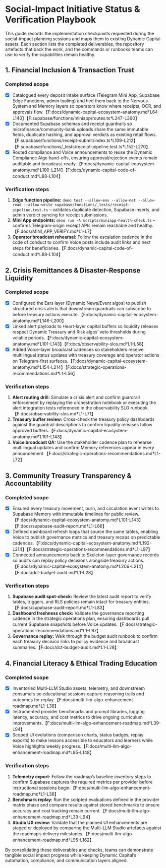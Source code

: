 # Social-Impact Initiative Status & Verification Playbook

This guide records the implementation checkpoints requested during the social-impact planning sessions and maps them to existing Dynamic Capital assets. Each section lists the completed deliverables, the repository artefacts that back the work, and the commands or runbooks teams can use to verify the capabilities remain healthy.

## 1. Financial Inclusion & Transaction Trust

### Completed scope
- [x] Catalogued every deposit intake surface (Telegram Mini App, Supabase Edge Functions, admin tooling) and tied them back to the Nervous System and Memory layers so operators know where receipts, OCR, and approvals flow.【F:docs/dynamic-capital-ecosystem-anatomy.md†L64-L143】【F:supabase/functions/miniapp/routes.ts†L247-L360】
- [x] Documented Supabase schemas and receipt guardrails so microfinance/community-bank uploads share the same immutable fields, duplicate hashing, and approval verdicts as existing retail flows.【F:supabase/functions/receipt-submit/index.ts†L109-L212】【F:supabase/functions/_tests/receipt-pipeline.test.ts†L152-L270】
- [x] Routed compliance and Voice announcements to reuse the Dynamic Compliance Algo hand-offs, ensuring approval/rejection events remain auditable and broadcast-ready.【F:docs/dynamic-capital-ecosystem-anatomy.md†L100-L214】【F:docs/dynamic-capital-code-of-conduct.md†L88-L104】

### Verification steps
1. **Edge function pipeline:** `deno test --allow-env --allow-net --allow-read --allow-write supabase/functions/_tests/receipt-pipeline.test.ts` – validates duplicate detection, Supabase inserts, and admin verdict syncing for receipt submissions.
2. **Mini App endpoints:** `deno run -A scripts/miniapp-health-check.ts` – confirms Telegram-origin receipt APIs remain reachable and healthy.【F:docs/MINI_APP_VERIFY.md†L1-L7】
3. **Operator broadcast rehearsal:** Follow the escalation cadence in the code of conduct to confirm Voice posts include audit links and next steps for beneficiaries.【F:docs/dynamic-capital-code-of-conduct.md†L88-L104】

## 2. Crisis Remittances & Disaster-Response Liquidity

### Completed scope
- [x] Configured the Ears layer (Dynamic News/Event algos) to publish structured crisis alerts that downstream guardrails can subscribe to before treasury actions execute.【F:docs/dynamic-capital-ecosystem-anatomy.md†L146-L200】
- [x] Linked alert payloads to Heart-layer capital buffers so liquidity releases respect Dynamic Treasury and Risk algos’ veto thresholds during volatile periods.【F:docs/dynamic-capital-ecosystem-anatomy.md†L101-L143】【F:docs/observability-slos.md†L1-L58】
- [x] Added Voice-layer broadcast cadences so stakeholders receive multilingual status updates with treasury coverage and operator actions on Telegram-first surfaces.【F:docs/dynamic-capital-ecosystem-anatomy.md†L154-L214】【F:docs/strategic-operations-recommendations.md†L1-L56】

### Verification steps
1. **Alert routing drill:** Simulate a crisis alert and confirm guardrail enforcement by replaying the orchestration notebook or executing the alert integration tests referenced in the observability SLO runbook.【F:docs/observability-slos.md†L1-L71】
2. **Treasury buffer review:** Cross-check the treasury policy dashboards against the guardrail descriptions to confirm liquidity releases follow approved buffers.【F:docs/dynamic-capital-ecosystem-anatomy.md†L101-L143】
3. **Voice broadcast QA:** Use the stakeholder cadence plan to rehearse multilingual updates and confirm Memory references appear in every announcement.【F:docs/strategic-operations-recommendations.md†L1-L72】

## 3. Community Treasury Transparency & Accountability

### Completed scope
- [x] Ensured every treasury movement, burn, and circulation event writes to Supabase Memory with immutable timelines for public review.【F:docs/dynamic-capital-ecosystem-anatomy.md†L101-L143】【F:docs/supabase-audit-report.md†L1-L68】
- [x] Defined dashboard refresh loops that source the same tables, enabling Voice to publish governance metrics and treasury recaps on predictable cadences.【F:docs/dynamic-capital-ecosystem-anatomy.md†L192-L214】【F:docs/strategic-operations-recommendations.md†L1-L97】
- [x] Connected announcements back to Skeleton-layer governance records so audits can replay policy decisions alongside treasury actions.【F:docs/dynamic-capital-ecosystem-anatomy.md†L206-L214】【F:docs/dct-budget-audit.md†L1-L28】

### Verification steps
1. **Supabase audit spot-check:** Review the latest audit report to verify tables, triggers, and RLS policies remain intact for treasury entities.【F:docs/supabase-audit-report.md†L1-L83】
2. **Dashboard freshness check:** Validate the governance reporting cadence in the strategic operations plan, ensuring dashboards pull current Supabase snapshots before Voice updates.【F:docs/strategic-operations-recommendations.md†L1-L97】
3. **Governance replay:** Walk through the budget audit runbook to confirm each treasury decision links to policy evidence and broadcast summaries.【F:docs/dct-budget-audit.md†L1-L28】

## 4. Financial Literacy & Ethical Trading Education

### Completed scope
- [x] Inventoried Multi-LLM Studio assets, telemetry, and downstream consumers so educational sessions capture reasoning trails and outcomes for replay.【F:docs/multi-llm-algo-enhancement-roadmap.md†L1-L38】
- [x] Instrumented provider benchmarks and prompt libraries, logging latency, accuracy, and cost metrics to drive ongoing curriculum improvements.【F:docs/multi-llm-algo-enhancement-roadmap.md†L39-L94】
- [x] Scoped UI evolutions (comparison charts, status badges, replay exports) to make lessons accessible to educators and learners while Voice highlights weekly progress.【F:docs/multi-llm-algo-enhancement-roadmap.md†L95-L148】

### Verification steps
1. **Telemetry export:** Follow the roadmap’s baseline inventory steps to confirm Supabase captures the required metrics per provider before instructional sessions begin.【F:docs/multi-llm-algo-enhancement-roadmap.md†L1-L38】
2. **Benchmark replay:** Run the scripted evaluations defined in the provider matrix phase and compare results against stored benchmarks to ensure accuracy and cost tracking remain current.【F:docs/multi-llm-algo-enhancement-roadmap.md†L39-L94】
3. **Studio UX review:** Validate that the planned UI enhancements are staged or deployed by comparing the Multi-LLM Studio artefacts against the roadmap’s delivery milestones.【F:docs/multi-llm-algo-enhancement-roadmap.md†L95-L162】

By consolidating these deliverables and checks, teams can demonstrate tangible social impact progress while keeping Dynamic Capital’s automation, compliance, and communication layers aligned.
